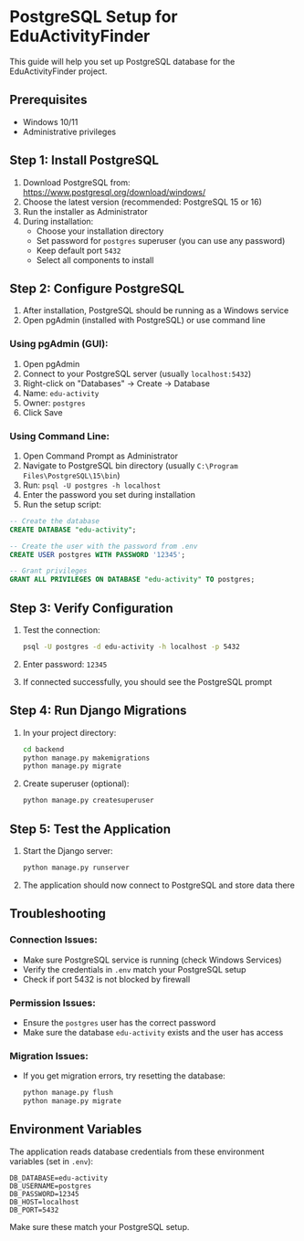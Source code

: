 # PostgreSQL Setup for EduActivityFinder

This guide will help you set up PostgreSQL database for the EduActivityFinder project.

## Prerequisites

- Windows 10/11
- Administrative privileges

## Step 1: Install PostgreSQL

1. Download PostgreSQL from: https://www.postgresql.org/download/windows/
2. Choose the latest version (recommended: PostgreSQL 15 or 16)
3. Run the installer as Administrator
4. During installation:
   - Choose your installation directory
   - Set password for `postgres` superuser (you can use any password)
   - Keep default port `5432`
   - Select all components to install

## Step 2: Configure PostgreSQL

1. After installation, PostgreSQL should be running as a Windows service
2. Open pgAdmin (installed with PostgreSQL) or use command line

### Using pgAdmin (GUI):

1. Open pgAdmin
2. Connect to your PostgreSQL server (usually `localhost:5432`)
3. Right-click on "Databases" → Create → Database
4. Name: `edu-activity`
5. Owner: `postgres`
6. Click Save

### Using Command Line:

1. Open Command Prompt as Administrator
2. Navigate to PostgreSQL bin directory (usually `C:\Program Files\PostgreSQL\15\bin`)
3. Run: `psql -U postgres -h localhost`
4. Enter the password you set during installation
5. Run the setup script:

```sql
-- Create the database
CREATE DATABASE "edu-activity";

-- Create the user with the password from .env
CREATE USER postgres WITH PASSWORD '12345';

-- Grant privileges
GRANT ALL PRIVILEGES ON DATABASE "edu-activity" TO postgres;
```

## Step 3: Verify Configuration

1. Test the connection:
   ```bash
   psql -U postgres -d edu-activity -h localhost -p 5432
   ```

2. Enter password: `12345`

3. If connected successfully, you should see the PostgreSQL prompt

## Step 4: Run Django Migrations

1. In your project directory:
   ```bash
   cd backend
   python manage.py makemigrations
   python manage.py migrate
   ```

2. Create superuser (optional):
   ```bash
   python manage.py createsuperuser
   ```

## Step 5: Test the Application

1. Start the Django server:
   ```bash
   python manage.py runserver
   ```

2. The application should now connect to PostgreSQL and store data there

## Troubleshooting

### Connection Issues:
- Make sure PostgreSQL service is running (check Windows Services)
- Verify the credentials in `.env` match your PostgreSQL setup
- Check if port 5432 is not blocked by firewall

### Permission Issues:
- Ensure the `postgres` user has the correct password
- Make sure the database `edu-activity` exists and the user has access

### Migration Issues:
- If you get migration errors, try resetting the database:
  ```bash
  python manage.py flush
  python manage.py migrate
  ```

## Environment Variables

The application reads database credentials from these environment variables (set in `.env`):

```
DB_DATABASE=edu-activity
DB_USERNAME=postgres
DB_PASSWORD=12345
DB_HOST=localhost
DB_PORT=5432
```

Make sure these match your PostgreSQL setup.

